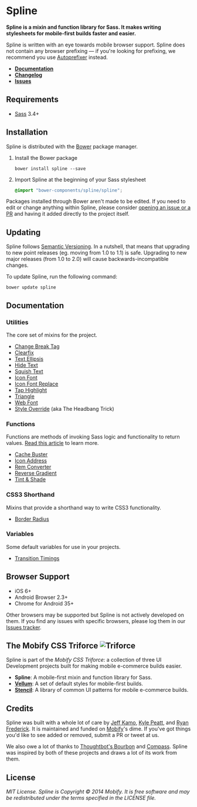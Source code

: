 # Spline

**Spline is a mixin and function library for Sass. It makes writing stylesheets for mobile-first builds faster and easier.**

Spline is written with an eye towards mobile browser support. Spline does not contain any browser prefixing — if you're looking for prefixing, we recommend you use [Autoprefixer](https://github.com/postcss/autoprefixer) instead.

- [**Documentation**](#documentation)
- [**Changelog**](http://github.com/mobify/spline/releases)
- [**Issues**](http://github.com/mobify/spline/issues)

## Requirements

- [Sass](http://sass-lang.com/) 3.4+

## Installation

Spline is distributed with the [Bower](http://bower.io) package manager.

1. Install the Bower package

    ```
    bower install spline --save
    ```
1. Import Spline at the beginning of your Sass stylesheet

    ```scss
    @import "bower-components/spline/spline";
    ```

Packages installed through Bower aren't made to be edited. If you need to edit or change anything within Spline, please consider [opening an issue or a PR](http://github.com/mobify/spline/issues) and having it added directly to the project itself.

## Updating

Spline follows [Semantic Versioning](http://www.semver.org). In a nutshell, that means that upgrading to new point releases (eg. moving from 1.0 to 1.1) is safe. Upgrading to new major releases (from 1.0 to 2.0) will cause backwards-incompatible changes.

To update Spline, run the following command:

```
bower update spline
```

## Documentation

### Utilities

The core set of mixins for the project.

- [Change Break Tag](dist/utilities/change-br)
- [Clearfix](dist/utilities/clearfix)
- [Text Ellipsis](dist/utilities/ellipsis)
- [Hide Text](dist/utilities/hide-text)
- [Squish Text](dist/utilities/squish-text)
- [Icon Font](dist/utilities/icon-font)
- [Icon Font Replace](dist/utilities/icon-font-replace)
- [Tap Highlight](dist/utilities/tap-highlight)
- [Triangle](dist/utilities/triangle)
- [Web Font](dist/utilities/web-font)
- [Style Override](dist/utilities/style-override) (aka The Headbang Trick)

### Functions

Functions are methods of invoking Sass logic and functionality to return values. [Read this article](http://thesassway.com/advanced/pure-sass-functions) to learn more.

- [Cache Buster](dist/functions/cache-buster)
- [Icon Address](dist/functions/icon-address)
- [Rem Converter](dist/functions/rem)
- [Reverse Gradient](dist/functions/reverse-gradient)
- [Tint & Shade](dist/function/tint-shade)

### CSS3 Shorthand

Mixins that provide a shorthand way to write CSS3 functionality.

- [Border Radius](dist/css3/border-radius)

### Variables

Some default variables for use in your projects.

- [Transition Timings](dist/variables/transition-timings)

## Browser Support

- iOS 6+
- Android Browser 2.3+
- Chrome for Android 35+

Other browsers may be supported but Spline is not actively developed on them. If you find any issues with specific browsers, please log them in our [Issues tracker](http://github.com/mobify/spline/issues).

## The Mobify CSS Triforce ![Triforce](http://img4.wikia.nocookie.net/__cb20091113050618/zelda/images/1/1a/Obtained_Triforce_Piece.gif)

Spline is part of the _Mobify CSS Triforce_: a collection of three UI Development projects built for making mobile e-commerce builds easier.

- **Spline**: A mobile-first mixin and function library for Sass.
- [**Vellum**](http://github.com/mobify/vellum): A set of default styles for mobile-first builds.
- [**Stencil**](http://github.com/mobify/stencil): A library of common UI patterns for mobile e-commerce builds.

## Credits

Spline was built with a whole lot of care by [Jeff Kamo](http://www.twitter.com/jeffkamo), [Kyle Peatt](http://twitter.com/kpeatt), and [Ryan Frederick](http://twitter.com/ry5n). It is maintained and funded on [Mobify](http://www.mobify.com)'s dime. If you've got things you'd like to see added or removed, submit a PR or tweet at us.

We also owe a lot of thanks to [Thoughtbot's Bourbon](http://www.github.com/thoughtbot/Bourbon) and [Compass](http://compass-style.org/). Spline was inspired by both of these projects and draws a lot of its work from them.

## License

*MIT License. Spline is Copyright © 2014 Mobify. It is free software and may be redistributed under the terms specified in the LICENSE file.*
